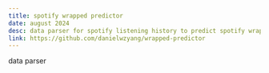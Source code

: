 ```yaml
---
title: spotify wrapped predictor
date: august 2024
desc: data parser for spotify listening history to predict spotify wrapped
link: https://github.com/danielwzyang/wrapped-predictor
---
```

data parser